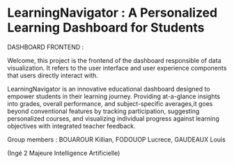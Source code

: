 # LearningNavigator : A Personalized Learning Dashboard for Students

DASHBOARD FRONTEND :

Welcome, this project is the frontend of the dashboard responsible of data visualization. It refers to the user interface and user experience components that users directly interact with.

LearningNavigator is an innovative educational dashboard designed to empower students in their learning journey. Providing at-a-glance insights into grades, overall performance, and subject-specific averages,it goes beyond conventional features by tracking participation, suggesting personalized courses, and visualizing individual progress against learning objectives with integrated teacher feedback.

Group members : BOUAROUR Killian, FODOUOP Lucrece, GAUDEAUX Louis


(Ingé 2 Majeure Intelligence Artificielle)





